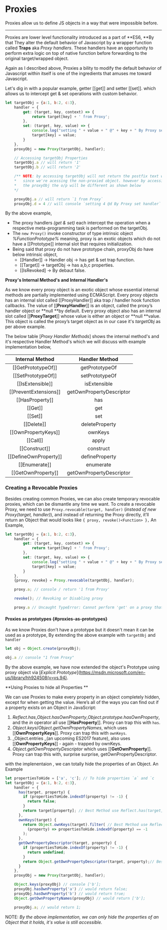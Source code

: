 # Proxies

Proxies allow us to define JS objects in a way that were impossible before.

---

Proxies are lower level functionality introduced as a part of **ES6, **By that They alter the default behavior of Javascript by a wrapper function called **Traps** aka _Proxy handlers_. These handlers have an opportunity to perform extra logic on top of native function before forwarding to the original target/wrapped object.

Again as I described above, Proxies a bility to modify the default behavior of Javascript within itself is one of the ingredients that amuses me toward Javascript.

Let's dig in with a popular example, getter \[\[get\]\] and setter \[\[set\]\]. which allows us to intercept get & set operations with custom behavior.

```js
let targetObj = {a:1, b:2, c:3},
    handler = {
        get: (target, key, context) => {
            return target[key] + ' from Proxy';
        },
        set: (target, key, value) => {
            console.log("setting " + value + " @" + key + " By Proxy set handler");
            target[key] = value;
        }        
    },
    proxyObj = new Proxy(targetObj, handler);

    // Accessing targetObj Properties
    targetObj.a // will return '1'
    targetObj.b // will return '2'

    /** NOTE: by accessing targetObj will not return the postfix text we added, 
    *   since we're acessing the non-proxied object. however by accessing
    *   the proxyObj the o/p will be different as shown below 
    */

    proxyObj.a // will return `1 from Proxy`
    proxyObj.d = 4 // will console `setting 4 @d By Proxy set handler`
```

By the above example,

* The proxy handlers _\(get & set\)_ each intercept the operation when a respective meta-programming task is performed on the targetObj.
* The `new Proxy()` invoke constructor of type intrinsic object _%FunctionPrototype%_ meaning, proxy is an exotic objects which do not have a \[\[Prototype\]\] internal slot that requires initialization.
* Being said that proxy do not have prototype chain, proxyObj do have below intrinsic object, 
  * \[\[Handler\]\]    -&gt; Handler obj -&gt; has get & set trap function.
  * \[\[Target\]\]       -&gt; targetObj -&gt; has a,b,c properties.
  * \[\[IsRevoked\]  -&gt; By debaut false.

**Proxy's Internal Method's and Internal Handler's**

As we know every proxy object is an exotic object whose essential internal methods are partially implemented using ECMAScript. Every proxy objects has an internal slot called \[\[ProxyHandler\]\] aka trap / handler hook function callbacks. The value of \[\[**ProxyHandler**\]\] is an object, called the proxy’s handler object or **null **by default. Every proxy object also has an internal slot called \[\[**ProxyTarget**\]\] whose value is either an object or **null **value. This object is called the proxy’s target object as in our case it's _targetObj_ as per above example.

The below table \[_Proxy Handler Methods_\] shows the internal method's and it's respective Handler Method's which we will discuss  with example implementation below,

| Internal Method | Handler Method |
| :---: | :---: |
| \[\[GetPrototypeOf\]\] | getPrototypeOf |
| \[\[SetPrototypeOf\]\] | setPrototypeOf |
| \[\[IsExtensible\]\] | isExtensible |
| \[\[PreventExtensions\]\] | getOwnPropertyDescriptor |
| \[\[HasProperty\]\] | has |
| \[\[Get\]\] | get |
| \[\[Set\]\] | set |
| \[\[Delete\]\] | deleteProperty |
| \[\[OwnPropertyKeys\]\] | ownKeys |
| \[\[Call\]\] | apply |
| \[\[Construct\]\] | construct |
| \[\[DefineOwnProperty\]\] | defineProperty |
| \[\[Enumerate\]\] | enumerate |
| \[\[GetOwnProperty\]\] | getOwnPropertyDescriptor |

### Creating a Revocable Proxies

Besides creating common Proxies, we can also create temporary revocable proxies, which can be dismantle any time we want. To create a revocable Proxy, we need to use `Proxy.revocable(target, handler)` \(_instead of new Proxy\(target, handler\)_\), and instead of returning the Proxy directly, it’ll return an Object that would looks like `{ proxy, revoke()<Function> },` An Example,

```js
let targetObj = {a:1, b:2, c:3},
    handler = {
        get: (target, key, context) => {
            return target[key] + ' from Proxy';
        },
        set: (target, key, value) => {
            console.log("setting " + value + " @" + key + " By Proxy set handler");
            target[key] = value;
        }        
    },
    {proxy, revoke} = Proxy.revocable(targetObj, handler);

    proxy.a; // console / return '1 from Proxy'

    revoke(); // Revoking or Disabling proxy 

    proxy.a // Uncaught TypeError: Cannot perform 'get' on a proxy that has been revoked at <anonymous>:1:6
```

#### Proxies as prototypes {#proxies-as-prototypes}

As we know Proxies don't have a prototype but it doesn't mean it can be used as a prototype,  By extending the above example with `targetObj` and `handler`

```js
let obj = Object.create(proxyObj);

obj.a // console "1 from Proxy"
```

By the above example, we have now extended the object's Prototype using proxy object via [_Explicit Prototype_](https://msdn.microsoft.com/en-us/library/hh924508(v=vs.94).

**Using Proxies to hide all Properties **

We can use Proxies to make every property in an object completely hidden, except for when getting the value. Here’s all of the ways you can find out if a property exists on an Object in JavaScript:

1. _Reflect.has_,_Object.hasOwnProperty_,_Object.prototype.hasOwnProperty_, and the _in_ operator all use \[\[**HasProperty**\]\]. Proxy can trap this with `has`.
2. _Object.keys_/_Object.getOwnPropertyNames_, which uses \[\[**OwnPropertyKeys**\]\]. Proxy can trap this with `ownKeys`.
3. _Object.entries _\(an upcoming ES2017 feature\), also uses \[\[**OwnPropertyKeys**\]\] - again - trapped by ownKeys.
4. _Object.getOwnPropertyDescriptor_ which uses \[\[**GetOwnProperty**\]\]. Proxy can trap this with, surprise surprise, getOwnPropertyDescriptor.

with the implenentaion , we can totally hide the properties of an Object. An Example

```js
let propertiesToHide = ['a', 'c']; // To hide properties `a` and `c
let targetObj = {a:1, b:2, c:3},
    handler = {
      has(target, property) {
        if (propertiesToHide.indexOf(property) != -1) {
          return false;
        }
        return target[property]; // Best Method use Reflect.has(target, property);
      },
      ownKeys(target) {
        return Object.ownKeys(target).filter( // Best Method use Reflect.ownKeys..
          (property) => propertiesToHide.indexOf(property) == -1
        );
      },
      getOwnPropertyDescriptor(target, property) {
        if (propertiesToHide.indexOf(property) != -1) {
          return undefined;
        }
        return Object.getOwnPropertyDescriptor(target, property);// Best Method use Reflect.getOwnPropertyDe..
      }
    },
    proxyObj = new Proxy(targetObj, handler);

    Object.keys(proxyObj) // console ['b'];
    proxyObj.hasOwnProperty('a') // would return false;
    proxyObj.hasOwnProperty('b') // would return true;
    Object.getOwnPropertyNames(proxyObj) // would return ['b'];

    proxyObj.a; // would return 1;
```

NOTE: _By the above implementation, we can only hide the properties of an Object that it holds, it's value is still accessible._

